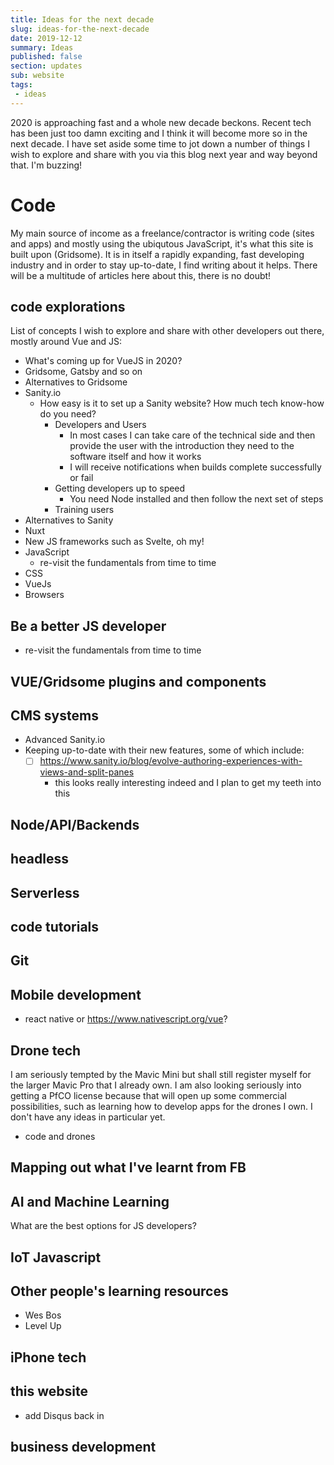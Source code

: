 ```yaml
---
title: Ideas for the next decade
slug: ideas-for-the-next-decade
date: 2019-12-12
summary: Ideas
published: false
section: updates
sub: website
tags: 
 - ideas
---
```

2020 is approaching fast and a whole new decade beckons. Recent tech has been just too damn exciting and I think it will become more so in the next decade. I have set aside some time to jot down a number of things I wish to explore and share with you via this blog next year and way beyond that. I'm buzzing!

# Code
My main source of income as a freelance/contractor is writing code (sites and apps) and mostly using the ubiqutous JavaScript, it's what this site is built upon (Gridsome). It is in itself a rapidly expanding, fast developing industry and in order to stay up-to-date, I find writing about it helps. There will be a multitude of articles here about this, there is no doubt!

## code explorations

List of concepts I wish to explore and share with other developers out there, mostly around Vue and JS:

- What's coming up for VueJS in 2020?
- Gridsome, Gatsby and so on
- Alternatives to Gridsome
- Sanity.io
  - How easy is it to set up a Sanity website? How much tech know-how do you need?
    - Developers and Users
      - In most cases I can take care of the technical side and then provide the user with the introduction they need to the software itself and how it works
      - I will receive notifications when builds complete successfully or fail
    - Getting developers up to speed
      - You need Node installed and then follow the next set of steps
    - Training users 
- Alternatives to Sanity
- Nuxt
- New JS frameworks such as Svelte, oh my!
- JavaScript
  - re-visit the fundamentals from time to time
- CSS
- VueJs
- Browsers

## Be a better JS developer

- re-visit the fundamentals from time to time


## VUE/Gridsome plugins and components

## CMS systems

- Advanced Sanity.io
- Keeping up-to-date with their new features, some of which include:
  - [ ] https://www.sanity.io/blog/evolve-authoring-experiences-with-views-and-split-panes
    - this looks really interesting indeed and I plan to get my teeth into this 

## Node/API/Backends

## headless

## Serverless

## code tutorials

## Git

## Mobile development

- react native or https://www.nativescript.org/vue?

## Drone tech

I am seriously tempted by the Mavic Mini but shall still register myself for the larger Mavic Pro that I already own. I am also looking seriously into getting a PfCO license because that will open up some commercial possibilities, such as learning how to develop apps for the drones I own. I don't have any ideas in particular yet.

- code and drones

## Mapping out what I've learnt from FB

## AI and Machine Learning

What are the best options for JS developers?

## IoT Javascript

## Other people's learning resources

- Wes Bos
- Level Up

## iPhone tech

## this website

- add Disqus back in


## business development